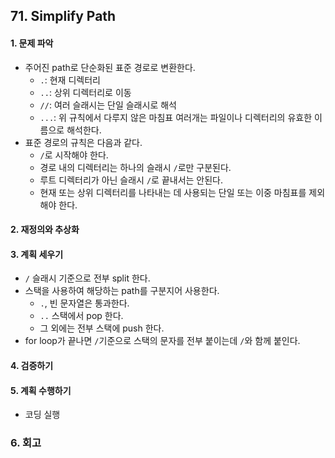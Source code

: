 ## 71. Simplify Path
#### 1. 문제 파악
- 주어진 path로 단순화된 표준 경로로 변환한다.
  - `.`: 현재 디렉터리
  - `..`: 상위 디렉터리로 이동
  - `//`: 여러 슬래시는 단일 슬래시로 해석
  - `...`: 위 규칙에서 다루지 않은 마침표 여러개는 파일이나 디렉터리의 유효한 이름으로 해석한다.
- 표준 경로의 규칙은 다음과 같다.
  - `/`로 시작해야 한다.
  - 경로 내의 디렉터리는 하나의 슬래시 `/`로만 구분된다.
  - 루트 디렉터리가 아닌 슬래시 `/`로 끝내서는 안된다.
  - 현재 또는 상위 디렉터리를 나타내는 데 사용되는 단일 또는 이중 마침표를 제외해야 한다.
#### 2. 재정의와 추상화
#### 3. 계획 세우기
- `/` 슬래시 기준으로 전부 split 한다.
- 스택을 사용하여 해당하는 path를 구분지어 사용한다.
  - `.`, 빈 문자열은 통과한다.
  - `..` 스택에서 pop 한다.
  - 그 외에는 전부 스택에 push 한다.
- for loop가 끝나면 `/`기준으로 스택의 문자를 전부 붙이는데 `/`와 함께 붙인다.
#### 4. 검증하기
#### 5. 계획 수행하기
- 코딩 실행

### 6. 회고
